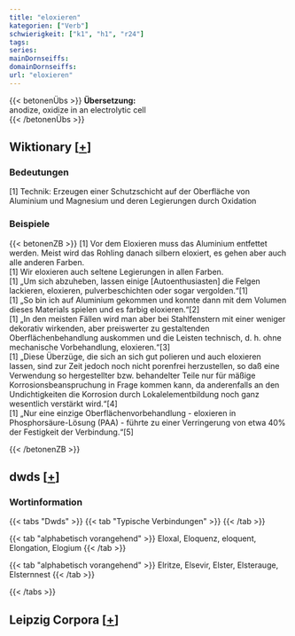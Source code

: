 ```yaml
---
title: "eloxieren"
kategorien: ["Verb"]
schwierigkeit: ["k1", "h1", "r24"]
tags:
series:
mainDornseiffs:
domainDornseiffs:
url: "eloxieren"
---
```


{{< betonenÜbs >}}
**Übersetzung:**  
anodize, oxidize in an electrolytic cell  
{{< /betonenÜbs >}}

## Wiktionary [[+](https://de.wiktionary.org/wiki/eloxieren)]

### Bedeutungen
[1] Technik: Erzeugen einer Schutzschicht auf der Oberfläche von Aluminium und Magnesium und deren Legierungen durch Oxidation  

### Beispiele
{{< betonenZB >}}
[1] Vor dem Eloxieren muss das Aluminium entfettet werden. Meist wird das Rohling danach silbern eloxiert, es gehen aber auch alle anderen Farben.  
[1] Wir eloxieren auch seltene Legierungen in allen Farben.  
[1] „Um sich abzuheben, lassen einige [Autoenthusiasten] die Felgen lackieren, eloxieren, pulverbeschichten oder sogar vergolden.“[1]  
[1] „So bin ich auf Aluminium gekommen und konnte dann mit dem Volumen dieses Materials spielen und es farbig eloxieren.“[2]  
[1] „In den meisten Fällen wird man aber bei Stahlfenstern mit einer weniger dekorativ wirkenden, aber preiswerter zu gestaltenden Oberflächenbehandlung auskommen und die Leisten technisch, d. h. ohne mechanische Vorbehandlung, eloxieren.“[3]  
[1] „Diese Überzüge, die sich an sich gut polieren und auch eloxieren lassen, sind zur Zeit jedoch noch nicht porenfrei herzustellen, so daß eine Verwendung so hergestellter bzw. behandelter Teile nur für mäßige Korrosionsbeanspruchung in Frage kommen kann, da anderenfalls an den Undichtigkeiten die Korrosion durch Lokalelementbildung noch ganz wesentlich verstärkt wird.“[4]  
[1] „Nur eine einzige Oberflächenvorbehandlung - eloxieren in Phosphorsäure-Lösung (PAA) - führte zu einer Verringerung von etwa 40% der Festigkeit der Verbindung.“[5]  

{{< /betonenZB >}}


## dwds [[+](https://www.dwds.de/wb/eloxieren)]

### Wortinformation
{{< tabs "Dwds" >}}
{{< tab "Typische Verbindungen" >}}
{{< /tab >}}

{{< tab "alphabetisch vorangehend" >}}
Eloxal, Eloquenz, eloquent, Elongation, Elogium
{{< /tab >}}

{{< tab "alphabetisch vorangehend" >}}
Elritze, Elsevir, Elster, Elsterauge, Elsternnest
{{< /tab >}}

{{< /tabs >}}

## Leipzig Corpora [[+](https://corpora.uni-leipzig.de/en/res?word=eloxieren&corpusId=deu_newscrawl-public_2018)]

